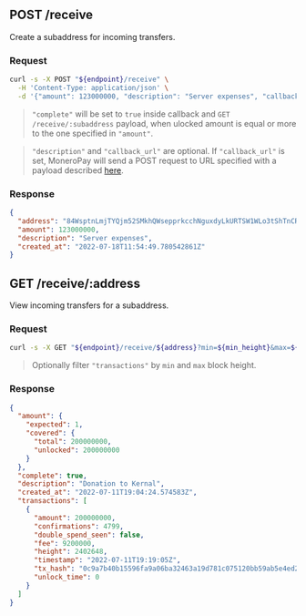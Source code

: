 ## POST /receive
Create a subaddress for incoming transfers.
### Request
```sh
curl -s -X POST "${endpoint}/receive" \
  -H 'Content-Type: application/json' \
  -d '{"amount": 123000000, "description": "Server expenses", "callback_url": "http://merchant/callback/moneropay_tio2foogaaLo9olaew4o"}'
```
> `"complete"` will be set to `true` inside callback and `GET /receive/:subaddress` payload,
> when ulocked amount is equal or more to the one specified in `"amount"`.

> `"description"` and `"callback_url"` are optional.
> If `"callback_url"` is set, MoneroPay will send a POST request to URL specified with a payload described [here](/api/callback.html).
### Response
```json
{
  "address": "84WsptnLmjTYQjm52SMkhQWsepprkcchNguxdyLkURTSW1WLo3tShTnCRvepijbc2X8GAKPGxJK9hfQhLHzoKSxh7y8Yqrg",
  "amount": 123000000,
  "description": "Server expenses",
  "created_at": "2022-07-18T11:54:49.780542861Z"
}
```
## GET /receive/:address 
View incoming transfers for a subaddress.
### Request
```sh
curl -s -X GET "${endpoint}/receive/${address}?min=${min_height}&max=${max_height}"
```
> Optionally filter `"transactions"` by `min` and `max` block height.
### Response
```json
{
  "amount": {
    "expected": 1,
    "covered": {
      "total": 200000000,
      "unlocked": 200000000
    }
  },
  "complete": true,
  "description": "Donation to Kernal",
  "created_at": "2022-07-11T19:04:24.574583Z",
  "transactions": [
    {
      "amount": 200000000,
      "confirmations": 4799,
      "double_spend_seen": false,
      "fee": 9200000,
      "height": 2402648,
      "timestamp": "2022-07-11T19:19:05Z",
      "tx_hash": "0c9a7b40b15596fa9a06ba32463a19d781c075120bb59ab5e4ed2a97ab3b7f33",
      "unlock_time": 0
    }
  ]
}
```
